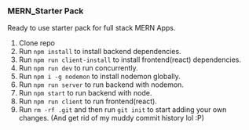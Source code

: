 ### MERN_Starter Pack
 Ready to use starter pack for full stack MERN Apps.
 1) Clone repo
 2) Run `npm install` to install backend dependencies.
 3) Run `npm run client-install` to install frontend(react) dependencies.
 4) Run `npm run dev` to run concurrently.
 5) Run `npm i -g nodemon` to install nodemon globally.
 5) Run `npm run server` to run backend with nodemon.
 6) Run `npm start` to run backend with node.
 7) Run `npm run client` to run frontend(react).
 8) Run `rm -rf .git` and then run `git init` to start adding your own changes. (And get rid of my muddy commit history lol :P)
